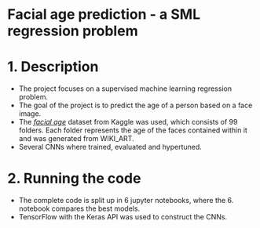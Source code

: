 # Facial age prediction - a SML regression problem

# 1. Description
- The project focuses on a supervised machine learning regression problem. 
- The goal of the project is to predict the age of a person based on a face image.
- The [*facial age*](https://www.kaggle.com/datasets/frabbisw/facial-age) dataset from Kaggle was used, which consists of 99 folders. Each folder represents the age of the faces contained within it and was generated from WIKI_ART.
- Several CNNs where trained, evaluated and hypertuned.

# 2. Running the code
- The complete code is split up in 6 jupyter notebooks, where the 6. notebook compares the best models.
- TensorFlow with the Keras API was used to construct the CNNs.
